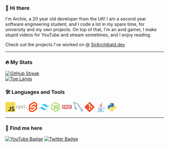 ### 👋 Hi there

I'm Archie, a 20 year old developer from the UK! I am a second year software engineering student, and I code a lot in my spare time, for university and my own projects. On top of that, I'm an avid gamer, I make stupid videos for YouTube and stream sometimes, and I enjoy reading.

Check out the projects I've worked on @ [SirArchibald.dev](https://sirarchibald.dev)

---

### 🔥 My Stats
[![GitHub Streak](http://github-readme-streak-stats.herokuapp.com?user=SirArchibald97&theme=dark)](https://git.io/streak-stats)<br>
[![Top Langs](https://github-readme-stats-seven-zeta-75.vercel.app/api/top-langs/?username=SirArchibald97&theme=dark&show_icons=true&count_private=true)](https://github.com/anuraghazra/github-readme-stats)

### 🛠️ Languages and Tools
<div id="tech">
  <img src="https://github.com/devicons/devicon/blob/master/icons/javascript/javascript-original.svg" height="32" width="32" />
  <img src="https://github.com/devicons/devicon/blob/master/icons/nextjs/nextjs-original-wordmark.svg" height="32" width="32" />
  <img src="https://github.com/devicons/devicon/blob/master/icons/svelte/svelte-original.svg" heigh="32" width="32" />
  <img src="https://github.com/devicons/devicon/blob/master/icons/tailwindcss/tailwindcss-plain.svg" height="32" width="32" />
  <img src="https://github.com/devicons/devicon/blob/master/icons/nodejs/nodejs-original.svg" height="32" width="32" />
  <img src="https://github.com/devicons/devicon/blob/master/icons/npm/npm-original-wordmark.svg" height="32" width="32" />
  <img src="https://github.com/devicons/devicon/blob/master/icons/mysql/mysql-original.svg" height="32" width="32" />
  <img src="https://github.com/devicons/devicon/blob/master/icons/git/git-original.svg" height="32" width="32" />
  <img src="https://github.com/devicons/devicon/blob/master/icons/java/java-original.svg" height="32" width="32" />
  <img src="https://github.com/devicons/devicon/blob/master/icons/python/python-original.svg" height="32" width="32" />
</div>

---

### 💬 Find me here
<div id="badges">
  <a href="https://youtube.com/@sirarchibald"><img src="https://img.shields.io/badge/YouTube-red?logo=youtube&logoColor=white&style=for-the-badge" alt="YouTube Badge"/></a>
  <a href="https://twitter.com/sirarchibald97"><img src="https://img.shields.io/badge/Twitter-blue?logo=twitter&logoColor=white&style=for-the-badge" alt="Twitter Badge"/></a>
</div>

